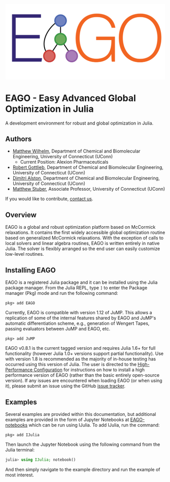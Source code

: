 
![logo](assets/logo.png)

# EAGO - Easy Advanced Global Optimization in Julia

A development environment for robust and global optimization in Julia.

## Authors

- [Matthew Wilhelm](https://psor.uconn.edu/person/matthew-wilhelm/), Department of Chemical and Biomolecular Engineering, University of Connecticut (UConn)
  - Current Position: Alexion Pharmaceuticals
- [Robert Gottlieb](https://psor.uconn.edu/person/robert-gottlieb/), Department of Chemical and Biomolecular Engineering, University of Connecticut (UConn)
- [Dimitri Alston](https://psor.uconn.edu/person/dimitri-alston/), Department of Chemical and Biomolecular Engineering, University of Connecticut (UConn)
- [Matthew Stuber](https://chemical-biomolecular.engr.uconn.edu/person/matthew-stuber/), Associate Professor, University of Connecticut (UConn)

If you would like to contribute, [contact us](https://psorlab.github.io/EAGO.jl/stable/dev/contributing/).

## Overview

EAGO is a global and robust optimization platform based on McCormick relaxations. It contains the first widely accessible global optimization routine based on generalized McCormick relaxations. With the exception of calls to local solvers and linear algebra routines, EAGO is written entirely in native Julia. The solver is flexibly arranged so the end user can easily customize low-level routines.

## Installing EAGO

EAGO is a registered Julia package and it can be installed using the Julia package manager. From the Julia REPL, type `]` to enter the Package manager (Pkg) mode and run the following command:

```jldoctest
pkg> add EAGO
```

Currently, EAGO is compatible with version 1.12 of JuMP. This allows a replication of some of the internal features shared by EAGO and JuMP's automatic differentiation scheme, e.g., generation of Wengert Tapes, passing evaluators between JuMP and EAGO, etc.

```jldoctest
pkg> add JuMP
```

EAGO v0.8.1 is the current tagged version and requires Julia 1.6+ for full functionality (however Julia 1.0+ versions support partial functionality). Use with version 1.8 is recommended as the majority of in-house testing has occurred using this version of Julia. The user is directed to the [High-Performance Configuration](https://psorlab.github.io/EAGO.jl/optimizer/high_performance/) for instructions on how to install a high performance version of EAGO (rather than the basic entirely open-source version). If any issues are encountered when loading EAGO (or when using it), please submit an issue using the GitHub [issue tracker](https://github.com/PSORLab/EAGO.jl/issues).

## Examples

Several examples are provided within this documentation, but additional examples are provided in the form of Jupyter Notebooks at [EAGO-notebooks](https://github.com/PSORLab/EAGO-notebooks) which can be run using IJulia. To add IJulia, run the command:

```jldoctest
pkg> add IJulia
```
Then launch the Jupyter Notebook using the following command from the Julia terminal:

```julia
julia> using IJulia; notebook()
```

And then simply navigate to the example directory and run the example of most interest.
